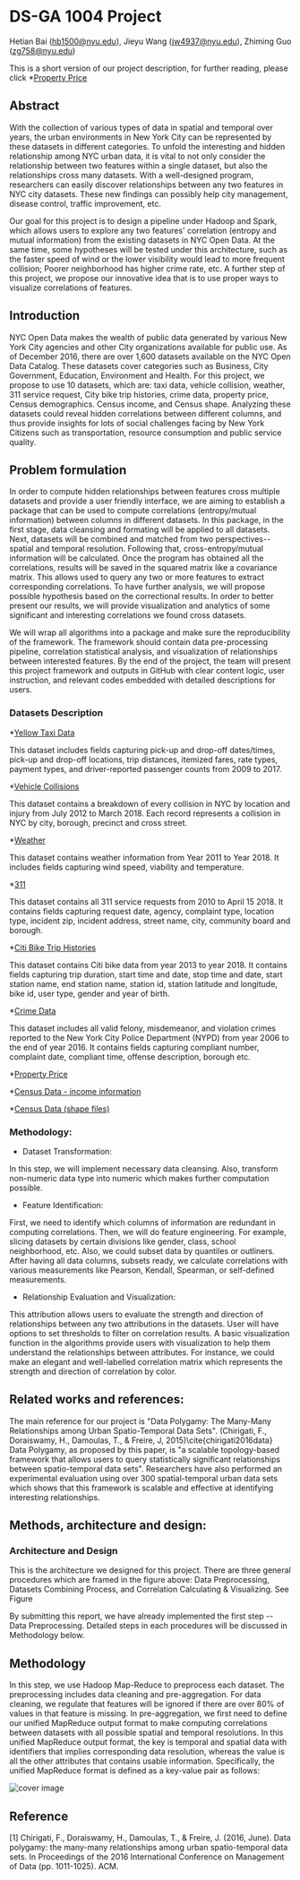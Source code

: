 # DS-GA 1004 Project

Hetian Bai (hb1500@nyu.edu), Jieyu Wang (jw4937@nyu.edu), Zhiming Guo (zg758@nyu.edu)

This is a short version of our project description, for further reading, please click *[Property Price](https://nyu.box.com/s/hx7v2mpsw7rkdps6b613tvoiq9a1r448)
## Abstract

With the collection of various types of data in spatial and temporal over years, the urban environments in New York City can be represented by these datasets in different categories. To unfold the interesting and hidden relationship among NYC urban data, it is vital to not only consider the relationship between two features within a single dataset, but also the relationships cross many datasets. With a well-designed program, researchers can easily discover relationships between any two features in NYC city datasets. These new findings can possibly help city management, disease control, traffic improvement, etc.

Our goal for this project is to design a pipeline under Hadoop and Spark, which allows users to explore any two features' correlation (entropy and mutual information) from the existing datasets in NYC Open Data. At the same time, some hypotheses will be tested under this architecture, such as the faster speed of wind or the lower visibility would lead to more frequent collision; Poorer neighborhood has higher crime rate, etc. A further step of this project, we propose our innovative idea that is to use proper ways to visualize correlations of features.

## Introduction

NYC Open Data makes the wealth of public data generated by various New York City agencies and other City organizations available for public use. As of December 2016, there are over 1,600 datasets available on the NYC Open Data Catalog. These datasets cover categories such as Business, City Government, Education, Environment and Health. For this project, we propose to use 10 datasets, which are: taxi data, vehicle collision, weather, 311 service request, City bike trip histories, crime data, property price, Census demographics. Census income, and Census shape. Analyzing these datasets could reveal hidden correlations between different columns, and thus provide insights for lots of social challenges facing by New York Citizens such as transportation, resource consumption and public service quality. 

## Problem formulation

In order to compute hidden relationships between features cross multiple datasets and provide a user friendly interface, we are aiming to establish a package that can be used to compute correlations (entropy/mutual information) between columns in different datasets. In this package, in the first stage, data cleansing and formating will be applied to all datasets. Next, datasets will be combined and matched from two perspectives--spatial and temporal resolution. Following that, cross-entropy/mutual information will be calculated. Once the program has obtained all the correlations, results will be saved in the squared matrix like a covariance matrix. This allows used to query any two or more features to extract corresponding correlations. To have further analysis, we will propose possible hypothesis based on the correctional results. In order to better present our results, we will provide visualization and analytics of some significant and interesting correlations we found cross datasets.

We will wrap all algorithms into a package and make sure the reproducibility of the framework. The framework should contain data pre-processing pipeline, correlation statistical analysis, and visualization of relationships between interested features. By the end of the project, the team will present this project framework and outputs in GitHub with clear content logic, user instruction, and relevant codes embedded with detailed descriptions for users.


### Datasets Description

*[Yellow Taxi Data](http://www.nyc.gov/html/tlc/html/about/trip_record_data.shtml)

This dataset includes fields capturing pick-up and drop-off dates/times, pick-up and drop-off locations, trip distances, itemized fares, rate types, payment types, and driver-reported passenger counts from 2009 to 2017.

*[Vehicle Collisions](https://data.cityofnewyork.us/Public-Safety/NYPD-Motor-Vehicle-Collisions/h9gi-nx95)

This dataset contains a breakdown of every collision in NYC by location and injury from July 2012 to March 2018. Each record represents a collision in NYC by city, borough, precinct and cross street. 

*[Weather](https://nyu.box.com/s/6epatrjp0bi8xvd17blzmoy301ikie9z)

This dataset contains weather information from Year 2011 to Year 2018. It includes fields capturing wind speed, viability and temperature. 

*[311](https://nycopendata.socrata.com/Social-Services/311-Service-Requests-from-2010-to-Present/erm2-nwe9)

This dataset contains all 311 service requests from 2010 to April 15 2018. It contains fields capturing request date, agency, complaint type, location type, incident zip, incident address, street name, city, community board and borough.    

*[Citi Bike Trip Histories](https://www.citibikenyc.com/system-data)

This dataset contains Citi bike data from year 2013 to year 2018. It contains fields capturing trip duration, start time and date, stop time and date, start station name, end station name, station id, station latitude and longitude, bike id, user type, gender and year of birth.  

*[Crime Data](https://data.cityofnewyork.us/Public-Safety/NYPD-Complaint-Data-Historic/qgea-i56i)

This dataset includes all valid felony, misdemeanor, and violation crimes reported to the New York City Police Department (NYPD) from year 2006 to the end of year 2016. It contains fields capturing compliant number, complaint date, compliant time, offense description, borough etc.  

*[Property Price](https://nyu.box.com/s/hx7v2mpsw7rkdps6b613tvoiq9a1r448)

*[Census Data - income information](http://www.nyc.gov/html/dcp/html/census/socio_tables.shtml)

*[Census Data (shape files)](http://www.nyc.gov/html/dcp/html/bytes/districts_download_metadata.shtml)


### Methodology: 

* Dataset Transformation: 

In this step, we will implement necessary data cleansing. Also, transform non-numeric data type into numeric which makes further computation possible. 

* Feature Identification:

First, we need to identify which columns of information are redundant in computing correlations. Then, we will do feature engineering. For example, slicing datasets by certain divisions like gender, class, school neighborhood, etc. Also, we could subset data by quantiles or outliners. After having all data columns, subsets ready, we calculate correlations with various measurements like Pearson, Kendall, Spearman, or self-defined measurements. 

* Relationship Evaluation and Visualization:

This attribution allows users to evaluate the strength and direction of relationships between any two attributions in the datasets. User will have options to set thresholds to filter on correlation results. 
A basic visualization function in the algorithms provide users with visualization to help them understand the relationships between attributes. For instance, we could make an elegant and well-labelled correlation matrix which represents the strength and direction of correlation by color. 

## Related works and references: 

The main reference for our project is  "Data Polygamy: The Many-Many Relationships among Urban Spatio-Temporal Data Sets". (Chirigati, F., Doraiswamy, H., Damoulas, T., \& Freire, J, 2015)\cite{chirigati2016data} Data Polygamy, as proposed by this paper, is "a scalable topology-based framework that allows users to query statistically significant relationships between spatio-temporal data sets". Researchers have also performed an experimental evaluation using over 300 spatial-temporal urban data sets which shows that this framework is scalable and effective at identifying interesting relationships. 

## Methods, architecture and design: 

### Architecture and Design

This is the architecture we designed for this project. There are three general procedures which are framed in the figure above: Data Preprocessing, Datasets Combining Process, and Correlation Calculating \& Visualizing. See Figure 

By submitting this report, we have already implemented the first step -- Data Preprocessing. Detailed steps in each procedures will be discussed in Methodology below.

## Methodology

In this step, we use Hadoop Map-Reduce to preprocess each dataset. The preprocessing includes data cleaning and pre-aggregation. For data cleaning, we regulate that features will be ignored if there are over 80\% of values in that feature is missing. In pre-aggregation, we first need to define our unified MapReduce output format to make computing correlations between datasets with all possible spatial and temporal resolutions. In this unified MapReduce output format, the key is temporal and spatial data with identifiers that implies corresponding data resolution, whereas the value is all the other attributes that contains usable information. Specifically, the unified MapReduce format is defined as a key-value pair as follows: 

![cover image](/Architecture.png)

## Reference

[1] Chirigati, F., Doraiswamy, H., Damoulas, T., & Freire, J. (2016, June). Data polygamy: the many-many relationships among urban spatio-temporal data sets. In Proceedings of the 2016 International Conference on Management of Data (pp. 1011-1025). ACM.

